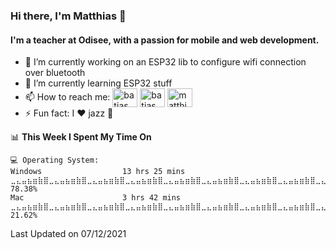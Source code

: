 ### Hi there, I'm Matthias 👋

#### I'm a teacher at Odisee, with a passion for mobile and web development.

- 🔭 I’m currently working on an ESP32 lib to configure wifi connection over bluetooth
- 🌱 I’m currently learning ESP32 stuff
- 📫 How to reach me: <a href="https://dev.to/batjas" target="_blank"><img align="center" src="https://raw.githubusercontent.com/rahuldkjain/github-profile-readme-generator/master/src/images/icons/Social/devto.svg" alt="batjas" height="30" width="40" /></a>
<a href="https://twitter.com/batjas" target="_blank"><img align="center" src="https://raw.githubusercontent.com/rahuldkjain/github-profile-readme-generator/master/src/images/icons/Social/twitter.svg" alt="batjas" height="30" width="40" /></a>
<a href="https://linkedin.com/in/matthiasdruwé" target="_blank"><img align="center" src="https://raw.githubusercontent.com/rahuldkjain/github-profile-readme-generator/master/src/images/icons/Social/linked-in-alt.svg" alt="matthiasdruwé" height="30" width="40" /></a>
- ⚡ Fun fact: I ❤ jazz 🎷


<!--START_SECTION:waka-->
📊 **This Week I Spent My Time On** 

```text
💻 Operating System: 
Windows                  13 hrs 25 mins      ⣀⣄⣤⣦⣶⣷⣿⣀⣄⣤⣦⣶⣷⣿⣀⣄⣤⣦⣶⣷⣿⣀⣄⣤⣦⣶⣷⣿⣀⣄⣤⣦⣶⣷⣿⣀⣄⣤⣦⣶⣷⣿⣀⣄⣤⣦⣶⣷⣿⣀⣄⣤⣦⣶⣷⣿⣀⣄⣤⣦⣶⣷⣿⣀⣄⣤⣦⣶⣷⣿⣀⣄⣤⣦⣶⣷⣿⣀⣄⣤⣦⣶⣷⣿⣀⣄⣤⣦⣶⣷⣿⣀⣄⣤⣦⣶⣷⣿⣀⣄⣤⣦⣶⣷⣿⣀⣄⣤⣦⣶⣷⣿⣀⣄⣤⣦⣶⣷⣿⣀⣄⣤⣦⣶⣷⣿⣀⣄⣤⣦⣶⣷⣿⣀⣄⣤⣦⣶⣷⣿⣀⣄⣤⣦⣶⣷⣿⣀⣄⣤⣦⣶⣷⣿⣀⣄⣤⣦⣶⣷⣿⣀⣄⣤⣦⣶⣷⣿⣀⣄⣤⣦⣶⣷⣿   78.38% 
Mac                      3 hrs 42 mins       ⣀⣄⣤⣦⣶⣷⣿⣀⣄⣤⣦⣶⣷⣿⣀⣄⣤⣦⣶⣷⣿⣀⣄⣤⣦⣶⣷⣿⣀⣄⣤⣦⣶⣷⣿⣀⣄⣤⣦⣶⣷⣿⣀⣄⣤⣦⣶⣷⣿⣀⣄⣤⣦⣶⣷⣿⣀⣄⣤⣦⣶⣷⣿⣀⣄⣤⣦⣶⣷⣿⣀⣄⣤⣦⣶⣷⣿⣀⣄⣤⣦⣶⣷⣿⣀⣄⣤⣦⣶⣷⣿⣀⣄⣤⣦⣶⣷⣿⣀⣄⣤⣦⣶⣷⣿⣀⣄⣤⣦⣶⣷⣿⣀⣄⣤⣦⣶⣷⣿⣀⣄⣤⣦⣶⣷⣿⣀⣄⣤⣦⣶⣷⣿⣀⣄⣤⣦⣶⣷⣿⣀⣄⣤⣦⣶⣷⣿⣀⣄⣤⣦⣶⣷⣿⣀⣄⣤⣦⣶⣷⣿⣀⣄⣤⣦⣶⣷⣿⣀⣄⣤⣦⣶⣷⣿   21.62%

```


 Last Updated on 07/12/2021
<!--END_SECTION:waka-->
